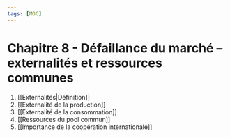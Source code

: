 ```yaml
---
tags: [MOC]
---
```


# Chapitre 8 - Défaillance du marché – externalités et ressources communes
1. [[Externalités|Définition]]
2. [[Externalité de la production]]
3. [[Externalité de la consommation]]
4. [[Ressources du pool commun]]
5. [[Importance de la coopération internationale]]